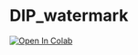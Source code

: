 # DIP_watermark

[![Open In Colab](https://colab.research.google.com/assets/colab-badge.svg)](https://colab.research.google.com/github/josephlin8909/DIP-watermark/blob/main/watermark_removal.ipynb)
